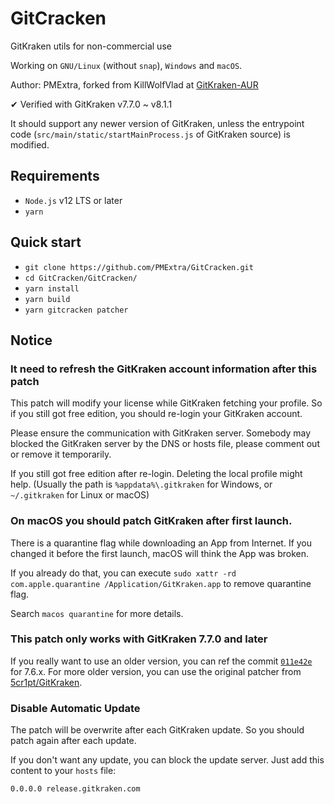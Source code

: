# GitCracken
GitKraken utils for non-commercial use

Working on `GNU/Linux` (without `snap`), `Windows` and `macOS`.

Author: PMExtra, forked from KillWolfVlad at [GitKraken-AUR](https://github.com/KillWolfVlad/GitKraken-AUR)

✔ Verified with GitKraken v7.7.0 ~ v8.1.1

It should support any newer version of GitKraken, unless the entrypoint code (`src/main/static/startMainProcess.js` of GitKraken source) is modified.

## Requirements

- `Node.js` v12 LTS or later
- `yarn`

## Quick start

- `git clone https://github.com/PMExtra/GitCracken.git`
- `cd GitCracken/GitCracken/`
- `yarn install`
- `yarn build`
- `yarn gitcracken patcher`

## Notice

### It need to refresh the GitKraken account information after this patch

This patch will modify your license while GitKraken fetching your profile. So if you still got free edition, you should re-login your GitKraken account.

Please ensure the communication with GitKraken server. Somebody may blocked the GitKraken server by the DNS or hosts file, please comment out or remove it temporarily.

If you still got free edition after re-login. Deleting the local profile might help. (Usually the path is `%appdata%\.gitkraken` for Windows, or `~/.gitkraken` for Linux or macOS)

### On macOS you should patch GitKraken after first launch.

There is a quarantine flag while downloading an App from Internet. If you changed it before the first launch, macOS will think the App was broken.

If you already do that, you can execute `sudo xattr -rd com.apple.quarantine /Application/GitKraken.app` to remove quarantine flag.

Search `macos quarantine` for more details.

### This patch only works with GitKraken 7.7.0 and later

If you really want to use an older version, you can ref the commit [`011e42e`](https://github.com/PMExtra/GitCracken/commit/011e42ee8f203b30e4fd606ac47af88293fbbf10) for 7.6.x.
For more older version, you can use the original patcher from [5cr1pt/GitKraken](https://github.com/5cr1pt/GitCracken/commit/192c695e0e850676a3c014295636b46471887477).

### Disable Automatic Update

The patch will be overwrite after each GitKraken update. So you should patch again after each update.

If you don't want any update, you can block the update server. Just add this content to your `hosts` file:

```text
0.0.0.0 release.gitkraken.com
```
